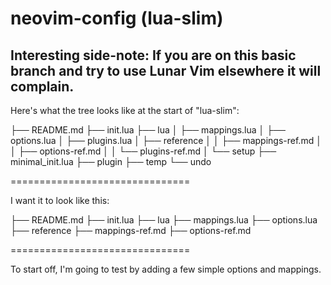 # neovim-config (lua-slim)

## Interesting side-note: If you are on this basic branch and try to use Lunar Vim elsewhere it will complain.

Here's what the tree looks like at the start of "lua-slim":

├── README.md
├── init.lua
├── lua
│             ├── mappings.lua
│             ├── options.lua
│             ├── plugins.lua
│             ├── reference
│             │             ├── mappings-ref.md
│             │             ├── options-ref.md
│             │             └── plugins-ref.md
│             └── setup
├── minimal_init.lua
├── plugin
├── temp
└── undo

===============================

I want it to look like this:

├── README.md
├── init.lua
├── lua
             ├── mappings.lua
             ├── options.lua
             ├── reference
                          ├── mappings-ref.md
                          ├── options-ref.md

===============================

To start off, I'm going to test by adding a few simple options and mappings.
